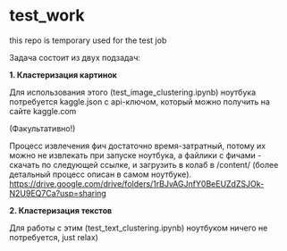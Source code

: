 # test_work
this repo is temporary used for the test job

Задача состоит из двух подзадач:

**1. Кластеризация картинок**

Для использования этого (test_image_clustering.ipynb) ноутбука потребуется kaggle.json с api-ключом, который можно получить на сайте kaggle.com

(Факультативно!)

Процесс извлечения фич достаточно время-затратный, потому их можно не извлекать при запуске ноутбука, а файлики с фичами - скачать по следующей ссылке, и загрузить в колаб в /content/ (более детальный процесс описан в самом ноутбуке).
https://drive.google.com/drive/folders/1rBJvAGJnfY0BeEUZdZSJOk-N2U9EQ7Ca?usp=sharing


**2. Кластеризация текстов**

Для работы с этим (test_text_clustering.ipynb) ноутбуком ничего не потребуется, just relax)
